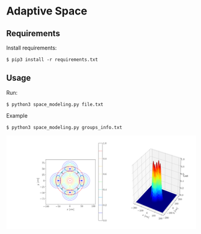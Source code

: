 # Adaptive Space 

## Requirements
Install requirements:
```
$ pip3 install -r requirements.txt
```
## Usage
Run:
```
$ python3 space_modeling.py file.txt 
```
Example
```
$ python3 space_modeling.py groups_info.txt
```

![alt text](approaching_pose.png)
